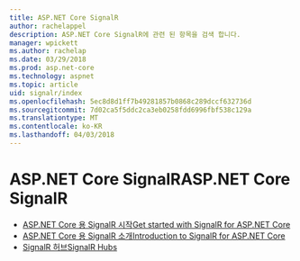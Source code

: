 ```yaml
---
title: ASP.NET Core SignalR
author: rachelappel
description: ASP.NET Core SignalR에 관련 된 항목을 검색 합니다.
manager: wpickett
ms.author: rachelap
ms.date: 03/29/2018
ms.prod: asp.net-core
ms.technology: aspnet
ms.topic: article
uid: signalr/index
ms.openlocfilehash: 5ec8d8d1ff7b49281857b0868c289dccf632736d
ms.sourcegitcommit: 7d02ca5f5ddc2ca3eb0258fdd6996fbf538c129a
ms.translationtype: MT
ms.contentlocale: ko-KR
ms.lasthandoff: 04/03/2018
---
```

# <a name="aspnet-core-signalr"></a><span data-ttu-id="1b69a-103">ASP.NET Core SignalR</span><span class="sxs-lookup"><span data-stu-id="1b69a-103">ASP.NET Core SignalR</span></span>

* [<span data-ttu-id="1b69a-104">ASP.NET Core 용 SignalR 시작</span><span class="sxs-lookup"><span data-stu-id="1b69a-104">Get started with SignalR for ASP.NET Core</span></span>](xref:signalr/get-started)
* [<span data-ttu-id="1b69a-105">ASP.NET Core 용 SignalR 소개</span><span class="sxs-lookup"><span data-stu-id="1b69a-105">Introduction to SignalR for ASP.NET Core</span></span>](xref:signalr/introduction)
* [<span data-ttu-id="1b69a-106">SignalR 허브</span><span class="sxs-lookup"><span data-stu-id="1b69a-106">SignalR Hubs</span></span>](xref:signalr/hubs)

